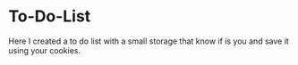 # To-Do-List
Here I created a to do list with a small storage that know if is you and save it using your cookies.
